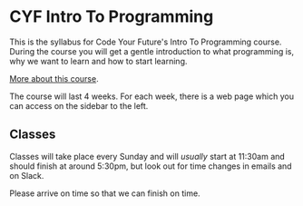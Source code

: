 # CYF Intro To Programming

This is the syllabus for Code Your Future's Intro To Programming course. During the course you will get a gentle introduction to what programming is, why we want to learn and how to start learning.

[More about this course](about-this-course.md).

The course will last 4 weeks. For each week, there is a web page which you can access on the sidebar to the left.

## Classes

Classes will take place every Sunday and will *usually* start at 11:30am and should finish at around 5:30pm, but look out for time changes in emails and on Slack.

Please arrive on time so that we can finish on time.
